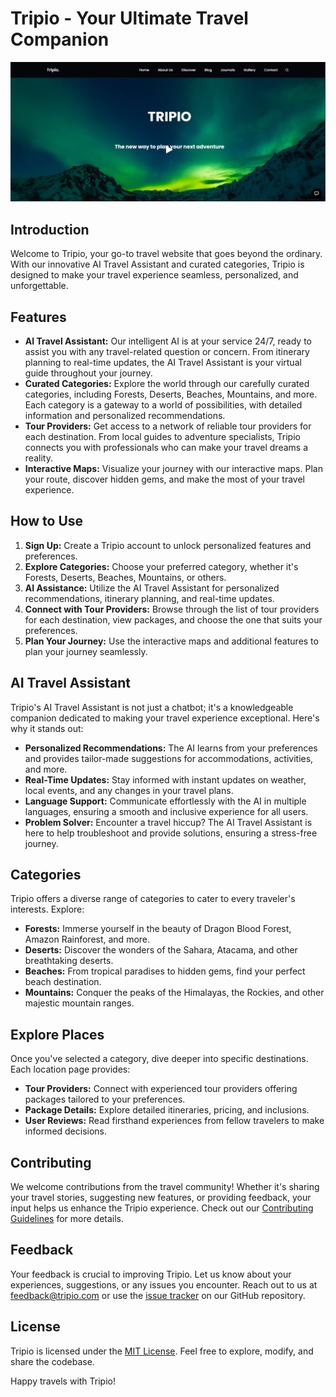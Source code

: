 # Tripio - Your Ultimate Travel Companion

![coding](front.jpg)

## Introduction
Welcome to Tripio, your go-to travel website that goes beyond the ordinary. With our innovative AI Travel Assistant and curated categories, Tripio is designed to make your travel experience seamless, personalized, and unforgettable.

## Features
- **AI Travel Assistant:** Our intelligent AI is at your service 24/7, ready to assist you with any travel-related question or concern. From itinerary planning to real-time updates, the AI Travel Assistant is your virtual guide throughout your journey.
- **Curated Categories:** Explore the world through our carefully curated categories, including Forests, Deserts, Beaches, Mountains, and more. Each category is a gateway to a world of possibilities, with detailed information and personalized recommendations.
- **Tour Providers:** Get access to a network of reliable tour providers for each destination. From local guides to adventure specialists, Tripio connects you with professionals who can make your travel dreams a reality.
- **Interactive Maps:** Visualize your journey with our interactive maps. Plan your route, discover hidden gems, and make the most of your travel experience.

## How to Use
1. **Sign Up:** Create a Tripio account to unlock personalized features and preferences.
2. **Explore Categories:** Choose your preferred category, whether it's Forests, Deserts, Beaches, Mountains, or others.
3. **AI Assistance:** Utilize the AI Travel Assistant for personalized recommendations, itinerary planning, and real-time updates.
4. **Connect with Tour Providers:** Browse through the list of tour providers for each destination, view packages, and choose the one that suits your preferences.
5. **Plan Your Journey:** Use the interactive maps and additional features to plan your journey seamlessly.

## AI Travel Assistant
Tripio's AI Travel Assistant is not just a chatbot; it's a knowledgeable companion dedicated to making your travel experience exceptional. Here's why it stands out:
- **Personalized Recommendations:** The AI learns from your preferences and provides tailor-made suggestions for accommodations, activities, and more.
- **Real-Time Updates:** Stay informed with instant updates on weather, local events, and any changes in your travel plans.
- **Language Support:** Communicate effortlessly with the AI in multiple languages, ensuring a smooth and inclusive experience for all users.
- **Problem Solver:** Encounter a travel hiccup? The AI Travel Assistant is here to help troubleshoot and provide solutions, ensuring a stress-free journey.

## Categories
Tripio offers a diverse range of categories to cater to every traveler's interests. Explore:
- **Forests:** Immerse yourself in the beauty of Dragon Blood Forest, Amazon Rainforest, and more.
- **Deserts:** Discover the wonders of the Sahara, Atacama, and other breathtaking deserts.
- **Beaches:** From tropical paradises to hidden gems, find your perfect beach destination.
- **Mountains:** Conquer the peaks of the Himalayas, the Rockies, and other majestic mountain ranges.
<!-- Add more categories as needed -->

## Explore Places
Once you've selected a category, dive deeper into specific destinations. Each location page provides:
- **Tour Providers:** Connect with experienced tour providers offering packages tailored to your preferences.
- **Package Details:** Explore detailed itineraries, pricing, and inclusions.
- **User Reviews:** Read firsthand experiences from fellow travelers to make informed decisions.
<!-- Add more details about exploring places as needed -->

## Contributing
We welcome contributions from the travel community! Whether it's sharing your travel stories, suggesting new features, or providing feedback, your input helps us enhance the Tripio experience. Check out our [Contributing Guidelines](CONTRIBUTING.md) for more details.

## Feedback
Your feedback is crucial to improving Tripio. Let us know about your experiences, suggestions, or any issues you encounter. Reach out to us at [feedback@tripio.com](mailto:feedback@tripio.com) or use the [issue tracker](https://github.com/tripio/issues) on our GitHub repository.

## License
Tripio is licensed under the [MIT License](LICENSE). Feel free to explore, modify, and share the codebase.

Happy travels with Tripio!
